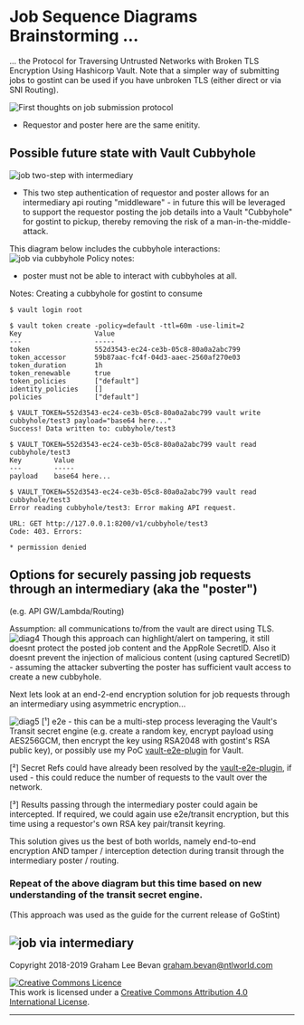 # Job Sequence Diagrams Brainstorming ...
... the Protocol for Traversing Untrusted Networks with Broken TLS Encryption Using Hashicorp Vault.  Note that a simpler way of submitting jobs to gostint can be used if
you have unbroken TLS (either direct or via SNI Routing).

![First thoughts on job submission protocol](job_diag1.mermaid.png)
* Requestor and poster here are the same enitity.

## Possible future state with Vault Cubbyhole

![job two-step with intermediary](job_diag2.mermaid.png)
* This two step authentication of requestor and poster allows for an intermediary
api routing "middleware" - in future this will be leveraged to support the
requestor posting the job details into a Vault "Cubbyhole" for gostint to pickup,
thereby removing the risk of a man-in-the-middle-attack.

This diagram below includes the cubbyhole interactions:
![job via cubbyhole](job_diag3.mermaid.png)
Policy notes:
* poster must not be able to interact with cubbyholes at all.

Notes:
Creating a cubbyhole for gostint to consume
```
$ vault login root

$ vault token create -policy=default -ttl=60m -use-limit=2
Key                  Value
---                  -----
token                552d3543-ec24-ce3b-05c8-80a0a2abc799
token_accessor       59b87aac-fc4f-04d3-aaec-2560af270e03
token_duration       1h
token_renewable      true
token_policies       ["default"]
identity_policies    []
policies             ["default"]

$ VAULT_TOKEN=552d3543-ec24-ce3b-05c8-80a0a2abc799 vault write cubbyhole/test3 payload="base64 here..."
Success! Data written to: cubbyhole/test3

$ VAULT_TOKEN=552d3543-ec24-ce3b-05c8-80a0a2abc799 vault read cubbyhole/test3
Key        Value
---        -----
payload    base64 here...

$ VAULT_TOKEN=552d3543-ec24-ce3b-05c8-80a0a2abc799 vault read cubbyhole/test3
Error reading cubbyhole/test3: Error making API request.

URL: GET http://127.0.0.1:8200/v1/cubbyhole/test3
Code: 403. Errors:

* permission denied
```

## Options for securely passing job requests through an intermediary (aka the "poster")
(e.g. API GW/Lambda/Routing)

Assumption: all communications to/from the vault are direct using TLS.
![diag4](job_diag4.mermaid.png)
Though this approach can highlight/alert on tampering, it still doesnt protect
the posted job content and the AppRole SecretID.  Also it doesnt prevent the
injection of malicious content (using captured SecretID) - assuming the attacker
subverting the poster has sufficient vault access to create a new
cubbyhole.

Next lets look at an end-2-end encryption solution for job requests through an
intermediary using asymmetric encryption...

![diag5](job_diag5.mermaid.png)
[&#xb9;] e2e - this can be a multi-step process leveraging the Vault's Transit
secret engine (e.g. create a random key, encrypt payload using AES256GCM, then
encrypt the key using RSA2048 with gostint's RSA public key), or possibly use
my PoC [vault-e2e-plugin](https://github.com/gbevan/vault-e2e-plugin) for Vault.

[&#xb2;] Secret Refs could have already been resolved by the [vault-e2e-plugin](https://github.com/gbevan/vault-e2e-plugin), if used - this
could reduce the number of requests to the vault over the network.

[&#xb3;] Results passing through the intermediary poster could again be
intercepted.  If required, we could again use e2e/transit encryption, but this time
using a requestor's own RSA key pair/transit keyring.

This solution gives us the best of both worlds, namely end-to-end encryption
AND tamper / interception detection during transit through the intermediary
poster / routing.

### Repeat of the above diagram but this time based on new understanding of the transit secret engine.
(This approach was used as the guide for the current release of GoStint)

![job via intermediary](job_via_intermediary.mermaid.png)
---

Copyright 2018-2019 Graham Lee Bevan <graham.bevan@ntlworld.com>

<a rel="license" href="http://creativecommons.org/licenses/by/4.0/"><img alt="Creative Commons Licence" style="border-width:0" src="https://i.creativecommons.org/l/by/4.0/88x31.png" /></a><br />This work is licensed under a <a rel="license" href="http://creativecommons.org/licenses/by/4.0/">Creative Commons Attribution 4.0 International License</a>.

---
